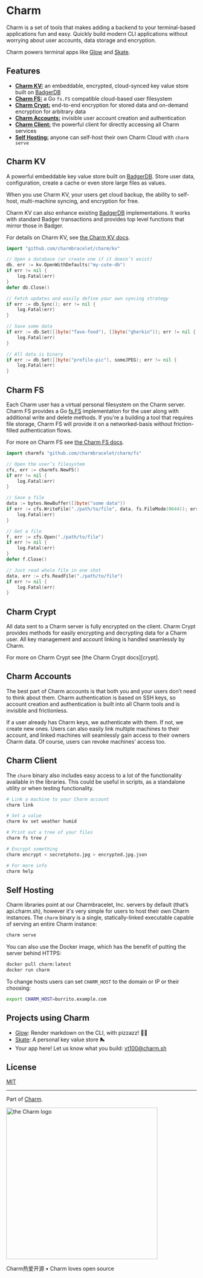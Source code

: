 Charm
=====

Charm is a set of tools that makes adding a backend to your terminal-based
applications fun and easy. Quickly build modern CLI applications without
worrying about user accounts, data storage and encryption.

Charm powers terminal apps like [Glow][glow] and [Skate][skate].

## Features

* [**Charm KV:**](#charm-kv) an embeddable, encrypted, cloud-synced key value store built on [BadgerDB][badger]
* [**Charm FS:**](#charm-fs) a Go `fs.FS` compatible cloud-based user filesystem
* [**Charm Crypt:**](##charm-crypt) end-to-end encryption for stored data and on-demand encryption for arbitrary data
* [**Charm Accounts:**](#charm-accounts) invisible user account creation and authentication
* [**Charm Client:**](#charm-client) the powerful client for directly accessing all Charm services
* [**Self Hosting:**](#charm-serve) anyone can self-host their own Charm Cloud with `charm serve`

## Charm KV

A powerful embeddable key value store built on [BadgerDB][badger]. Store user
data, configuration, create a cache or even store large files as values.

When you use Charm KV, your users get cloud backup, the ability to self-host,
multi-machine syncing, and encryption for free.

Charm KV can also enhance existing [BadgerDB][badger] implementations. It works
with standard Badger transactions and provides top level functions that mirror
those in Badger.

For details on Charm KV, see [the Charm KV docs][kv].

```go
import "github.com/charmbracelet/charm/kv"

// Open a database (or create one if it doesn’t exist)
db, err := kv.OpenWithDefaults("my-cute-db")
if err != nil {
    log.Fatal(err)
}
defer db.Close()

// Fetch updates and easily define your own syncing strategy
if err := db.Sync(); err != nil {
    log.Fatal(err)
}

// Save some data
if err := db.Set([]byte("fave-food"), []byte("gherkin")); err != nil {
    log.Fatal(err)
}

// All data is binary
if err := db.Set([]byte("profile-pic"), someJPEG); err != nil {
    log.Fatal(err)
}
```

## Charm FS

Each Charm user has a virtual personal filesystem on the Charm server.  Charm
FS provides a Go [fs.FS](https://golang.org/pkg/io/fs/) implementation for the
user along with additional write and delete methods. If you're a building
a tool that requires file storage, Charm FS will provide it on
a networked-basis without friction-filled authentication flows.

For more on Charm FS see [the Charm FS docs][fs].

```go
import charmfs "github.com/charmbracelet/charm/fs"

// Open the user’s filesystem
cfs, err := charmfs.NewFS()
if err != nil {
    log.Fatal(err)
}

// Save a file
data := bytes.NewBuffer([]byte("some data"))
if err := cfs.WriteFile("./path/to/file", data, fs.FileMode(0644)); err != nil {
    log.Fatal(err)
}

// Get a file
f, err := cfs.Open("./path/to/file")
if err != nil {
    log.Fatal(err)
}
defer f.Close()

// Just read whole file in one shot
data, err := cfs.ReadFile("./path/to/file")
if err != nil {
    log.Fatal(err)
}
```

## Charm Crypt

All data sent to a Charm server is fully encrypted on the client. Charm Crypt
provides methods for easily encrypting and decrypting data for a Charm user.
All key management and account linking is handled seamlessly by Charm.

For more on Charm Crypt see [the Charm Crypt docs][crypt].

## Charm Accounts

The best part of Charm accounts is that both you and your users don’t need to
think about them. Charm authentication is based on SSH keys, so account
creation and authentication is built into all Charm tools and is invisible and
frictionless.

If a user already has Charm keys, we authenticate with them. If not, we create
new ones. Users can also easily link multiple machines to their account, and
linked machines will seamlessly gain access to their owners Charm data. Of
course, users can revoke machines’ access too.


## Charm Client

The `charm` binary also includes easy access to a lot of the functionality
available in the libraries. This could be useful in scripts, as a standalone
utility or when testing functionality.

```bash
# Link a machine to your Charm account
charm link

# Set a value
charm kv set weather humid

# Print out a tree of your files
charm fs tree /

# Encrypt something
charm encrypt < secretphoto.jpg > encrypted.jpg.json

# For more info
charm help
```

## Self Hosting

Charm libraries point at our Charmbracelet, Inc. servers by default (that’s
api.charm.sh), however it's very simple for users to host their own Charm
instances. The `charm` binary is a single, statically-linked executable capable
of serving an entire Charm instance:

```bash
charm serve
```

You can also use the Docker image, which has the benefit of putting the server
behind HTTPS:

```bash
docker pull charm:latest
docker run charm
```

To change hosts users can set `CHARM_HOST` to the domain or IP or their
choosing:

```bash
export CHARM_HOST=burrito.example.com
```

## Projects using Charm

* [Glow][glow]: Render markdown on the CLI, with pizzazz! 💅🏻
* [Skate][skate]: A personal key value store 🛼
* Your app here! Let us know what you build: [vt100@charm.sh](mailto:vt100@charm.sh)

## License

[MIT](https://github.com/charmbracelet/charm/raw/master/LICENSE)

***

Part of [Charm](https://charm.sh).

<a href="https://charm.sh/"><img alt="the Charm logo" src="https://stuff.charm.sh/charm-badge-unrounded.jpg" width="400"></a>

Charm热爱开源 • Charm loves open source


[releases]: https://github.com/charmbracelet/charm/releases
[docs]: https://pkg.go.dev/github.com/charmbracelet/charm?tab=doc
[kv]: https://github.com/charmbracelet/charm/tree/master/kv
[fs]: https://github.com/charmbracelet/charm/tree/master/fs
[glow]: https://github.com/charmbracelet/glow
[skate]: https://github.com/charmbracelet/skate
[badger]: https://github.com/dgraph-io/badger
